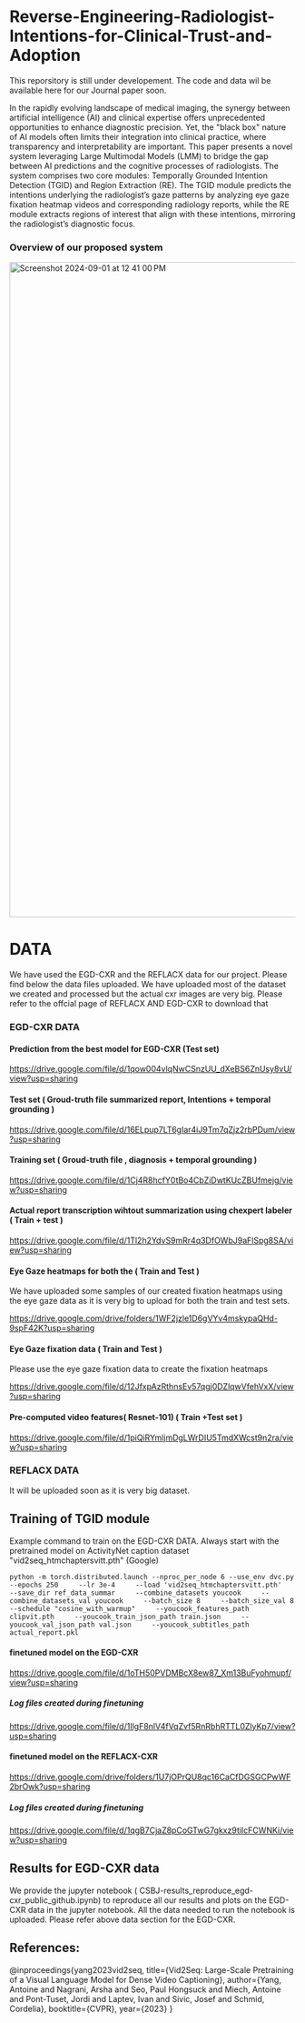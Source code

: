 # Reverse-Engineering-Radiologist-Intentions-for-Clinical-Trust-and-Adoption

This reporsitory is still under developement. The code and data wil be available here for our Journal paper soon.

In the rapidly evolving landscape of medical imaging, the synergy between artificial intelligence (AI) and clinical expertise offers unprecedented opportunities to enhance diagnostic precision. Yet, the "black box" nature of AI models often limits their integration into clinical practice, where transparency and interpretability are important. This paper presents a novel system leveraging Large Multimodal Models (LMM) to bridge the gap between AI predictions and the cognitive processes of radiologists. The system comprises two core modules: Temporally Grounded Intention Detection (TGID) and Region Extraction (RE). The TGID module predicts the intentions underlying the radiologist’s gaze patterns by analyzing eye gaze fixation heatmap videos and corresponding radiology reports, while the RE module extracts regions of interest that align with these intentions, mirroring the radiologist’s diagnostic focus.

### Overview of our proposed system

<img width="1153" alt="Screenshot 2024-09-01 at 12 41 00 PM" src="https://github.com/user-attachments/assets/36034419-47a5-4e66-a578-9991a15f5ad1">

# DATA 
We have used the EGD-CXR and the REFLACX data for our project. Please find below the data files uploaded. We have uploaded most of the dataset we created and processed but the actual cxr  images are very big. Please refer to the offcial page of REFLACX AND EGD-CXR to download that

### EGD-CXR DATA 

#### Prediction from the best model for EGD-CXR  (Test set) 

https://drive.google.com/file/d/1qow004vlqNwCSnzUU_dXeBS6ZnUsy8vU/view?usp=sharing

#### Test set ( Groud-truth file summarized report, Intentions + temporal grounding  ) 

https://drive.google.com/file/d/16ELpup7LT6gIar4iJ9Tm7qZjz2rbPDum/view?usp=sharing

#### Training set ( Groud-truth file , diagnosis + temporal grounding  ) 

https://drive.google.com/file/d/1Cj4R8hcfY0tBo4CbZiDwtKUcZBUfmejg/view?usp=sharing

#### Actual report transcription wihtout summarization using chexpert labeler ( Train + test )

https://drive.google.com/file/d/1Tl2h2YdvS9mRr4q3DfOWbJ9aFlSpg8SA/view?usp=sharing

#### Eye Gaze heatmaps for both the ( Train and Test ) 
We have uploaded some samples of our created fixation heatmaps using the eye gaze data as it is very big to upload for both the train and test sets.

https://drive.google.com/drive/folders/1WF2jzle1D6gVYv4mskypaQHd-9spF42K?usp=sharing

#### Eye Gaze fixation data ( Train and Test ) 
Please use the eye gaze fixation data to create the fixation heatmaps 

https://drive.google.com/file/d/12JfxpAzRthnsEv57qgj0DZlqwVfehVxX/view?usp=sharing

#### Pre-computed video features( Resnet-101) ( Train +Test set ) 

https://drive.google.com/file/d/1piQiRYmljmDgLWrDIU5TmdXWcst9n2ra/view?usp=sharing

### REFLACX DATA 

It will be uploaded soon as it is very big dataset.

## Training of TGID module

Example command to train on the EGD-CXR DATA. Always start with the pretrained model on ActivityNet caption dataset "vid2seq_htmchaptersvitt.pth" (Google)

````
python -m torch.distributed.launch --nproc_per_node 6 --use_env dvc.py     --epochs 250     --lr 3e-4     --load 'vid2seq_htmchaptersvitt.pth'     --save_dir ref_data_summar     --combine_datasets youcook     --combine_datasets_val youcook     --batch_size 8     --batch_size_val 8     --schedule "cosine_with_warmup"     --youcook_features_path clipvit.pth     --youcook_train_json_path train.json     --youcook_val_json_path val.json     --youcook_subtitles_path actual_report.pkl

````
#### finetuned model on the EGD-CXR

https://drive.google.com/file/d/1oTH50PVDMBcX8ew87_Xm13BuFyohmupf/view?usp=sharing
##### Log files created during finetuning 

https://drive.google.com/file/d/1IlgF8nlV4fVqZvf5RnRbhRTTL0ZlyKp7/view?usp=sharing

#### finetuned model on the REFLACX-CXR

https://drive.google.com/drive/folders/1U7jOPrQU8qc16CaCfDGSGCPwWF2brOwk?usp=sharing

##### Log files created during finetuning 
https://drive.google.com/file/d/1qgB7CjaZ8pCoGTwG7gkxz9tiIcFCWNKi/view?usp=sharing

## Results for EGD-CXR data

We provide the jupyter notebook ( CSBJ-results_reproduce_egd-cxr_public_github.ipynb)  to reproduce  all our results and plots  on the EGD-CXR data in the jupyter notebook. All the data needed to run the notebook is uploaded. Please refer above data section for the EGD-CXR.



## References: 

@inproceedings{yang2023vid2seq,
  title={Vid2Seq: Large-Scale Pretraining of a Visual Language Model for Dense Video Captioning},
  author={Yang, Antoine and Nagrani, Arsha and Seo, Paul Hongsuck and Miech, Antoine and Pont-Tuset, Jordi and Laptev, Ivan and Sivic, Josef and Schmid, Cordelia},
  booktitle={CVPR},
  year={2023}
}
